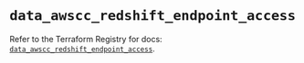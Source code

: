 # `data_awscc_redshift_endpoint_access`

Refer to the Terraform Registry for docs: [`data_awscc_redshift_endpoint_access`](https://registry.terraform.io/providers/hashicorp/awscc/0.70.0/docs/data-sources/redshift_endpoint_access).
